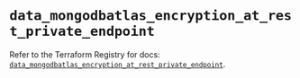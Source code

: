 # `data_mongodbatlas_encryption_at_rest_private_endpoint`

Refer to the Terraform Registry for docs: [`data_mongodbatlas_encryption_at_rest_private_endpoint`](https://registry.terraform.io/providers/mongodb/mongodbatlas/1.21.4/docs/data-sources/encryption_at_rest_private_endpoint).

